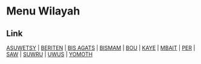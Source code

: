 # Menu Wilayah

## Link

[ASUWETSY](https://github.com/gigit-pemilu/pemilu-2024-93-papua-selatan/tree/main/pilpres/hitung-suara/sub/93-papua-selatan/sub/04-asmat/sub/01-agats/sub/2003-asuwetsy)
 | 
[BERITEN](https://github.com/gigit-pemilu/pemilu-2024-93-papua-selatan/tree/main/pilpres/hitung-suara/sub/93-papua-selatan/sub/04-asmat/sub/01-agats/sub/2007-beriten)
 | 
[BIS AGATS](https://github.com/gigit-pemilu/pemilu-2024-93-papua-selatan/tree/main/pilpres/hitung-suara/sub/93-papua-selatan/sub/04-asmat/sub/01-agats/sub/2005-bis-agats)
 | 
[BISMAM](https://github.com/gigit-pemilu/pemilu-2024-93-papua-selatan/tree/main/pilpres/hitung-suara/sub/93-papua-selatan/sub/04-asmat/sub/01-agats/sub/2004-bismam)
 | 
[BOU](https://github.com/gigit-pemilu/pemilu-2024-93-papua-selatan/tree/main/pilpres/hitung-suara/sub/93-papua-selatan/sub/04-asmat/sub/01-agats/sub/2009-bou)
 | 
[KAYE](https://github.com/gigit-pemilu/pemilu-2024-93-papua-selatan/tree/main/pilpres/hitung-suara/sub/93-papua-selatan/sub/04-asmat/sub/01-agats/sub/2011-kaye)
 | 
[MBAIT](https://github.com/gigit-pemilu/pemilu-2024-93-papua-selatan/tree/main/pilpres/hitung-suara/sub/93-papua-selatan/sub/04-asmat/sub/01-agats/sub/2008-mbait)
 | 
[PER](https://github.com/gigit-pemilu/pemilu-2024-93-papua-selatan/tree/main/pilpres/hitung-suara/sub/93-papua-selatan/sub/04-asmat/sub/01-agats/sub/2006-per)
 | 
[SAW](https://github.com/gigit-pemilu/pemilu-2024-93-papua-selatan/tree/main/pilpres/hitung-suara/sub/93-papua-selatan/sub/04-asmat/sub/01-agats/sub/2010-saw)
 | 
[SUWRU](https://github.com/gigit-pemilu/pemilu-2024-93-papua-selatan/tree/main/pilpres/hitung-suara/sub/93-papua-selatan/sub/04-asmat/sub/01-agats/sub/2012-suwru)
 | 
[UWUS](https://github.com/gigit-pemilu/pemilu-2024-93-papua-selatan/tree/main/pilpres/hitung-suara/sub/93-papua-selatan/sub/04-asmat/sub/01-agats/sub/2002-uwus)
 | 
[YOMOTH](https://github.com/gigit-pemilu/pemilu-2024-93-papua-selatan/tree/main/pilpres/hitung-suara/sub/93-papua-selatan/sub/04-asmat/sub/01-agats/sub/2001-yomoth)

